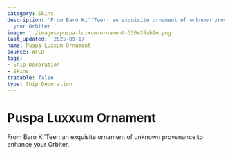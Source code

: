```yaml
---
category: Skins
description: 'From Baro Ki''Teer: an exquisite ornament of unknown provenance to enhance
  your Orbiter.'
image: ../images/puspa-luxxum-ornament-330e35ab2e.png
last_updated: '2025-09-17'
name: Puspa Luxxum Ornament
source: WFCD
tags:
- Ship Decoration
- Skins
tradable: false
type: Ship Decoration
---
```


# Puspa Luxxum Ornament

From Baro Ki'Teer: an exquisite ornament of unknown provenance to enhance your Orbiter.

